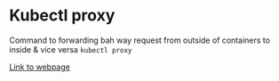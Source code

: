 # Kubectl proxy

Command to forwarding bah way request from outside of containers to inside & vice versa
``kubectl proxy``

[Link to webpage](http://localhost:8001/api/v1/namespaces/default/services/http:webapp-clusterip-svc:/proxy/)
